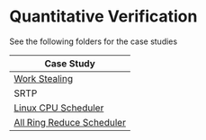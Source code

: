 # Quantitative Verification

See the following folders for the case studies

| Case Study |
|------------|
| [Work Stealing](./work-stealing/) |
| SRTP |
| [Linux CPU Scheduler](./linux-lb/) |
| [All Ring Reduce Scheduler](./allring-reduce/) |